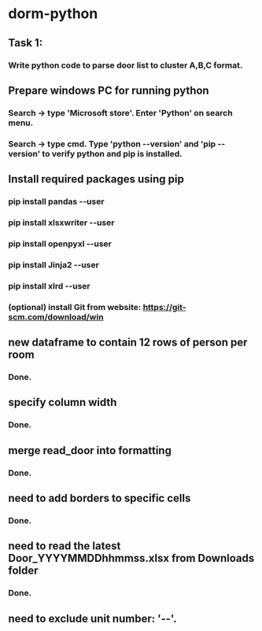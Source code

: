 # dorm-python
## Task 1:
### Write python code to parse door list to cluster A,B,C format.

## Prepare windows PC for running python 
### Search -> type 'Microsoft store'. Enter 'Python' on search menu.
### Search -> type cmd. Type 'python --version' and 'pip --version' to verify python and pip is installed.

## Install required packages using pip
### pip install pandas --user
### pip install xlsxwriter --user
### pip install openpyxl --user
### pip install Jinja2 --user
### pip install xlrd --user
### (optional) install Git from website: https://git-scm.com/download/win

## new dataframe to contain 12 rows of person per room
### Done.

## specify column width
### Done.

## merge read_door into formatting
### Done.

## need to add borders to specific cells
### Done.

## need to read the latest Door_YYYYMMDDhhmmss.xlsx from Downloads folder
### Done.

## need to exclude unit number: '--'.
